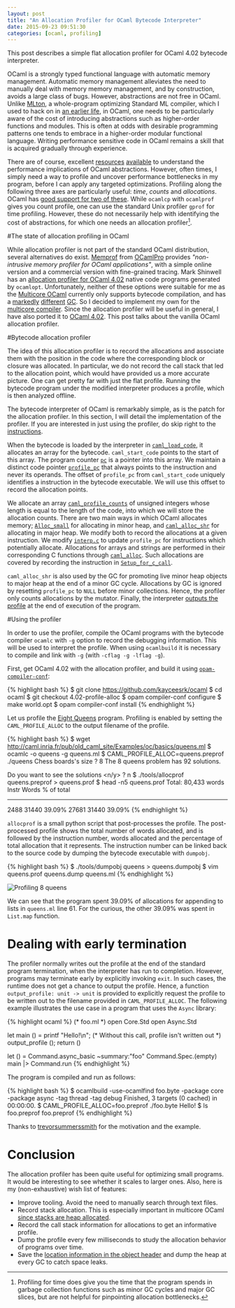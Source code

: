 ```yaml
---
layout: post
title: "An Allocation Profiler for OCaml Bytecode Interpreter"
date: 2015-09-23 09:51:30
categories: [ocaml, profiling]
---
```


This post describes a simple flat allocation profiler for OCaml 4.02 bytecode
interpreter.

OCaml is a strongly typed functional language with automatic memory management.
Automatic memory management alleviates the need to manually deal with memory
memory management, and by construction, avoids a large class of bugs. However,
abstractions are not free in OCaml. Unlike [MLton](http://mlton.org/), a
whole-program optimizing Standard ML compiler, which I used to hack on in [an
earlier life](http://multimlton.cs.purdue.edu/mML/Welcome.html), in OCaml, one
needs to be particularly aware of the cost of introducing abstractions such as
higher-order functions and modules. This is often at odds with desirable
programming patterns one tends to embrace in a higher-order modular functional
language. Writing performance sensitive code in OCaml remains a skill that is
acquired gradually through experience.

There are of course, excellent
[resources](https://janestreet.github.io/ocaml-perf-notes.html)
[available](https://ocaml.org/learn/tutorials/performance_and_profiling.html)
to understand the performance implications of OCaml abstractions. However,
often times, I simply need a way to profile and uncover performance bottlenecks
in my program, before I can apply any targeted optimizations. Profiling along
the following three axes are particularly useful: *time*, *counts* and
*allocations*. OCaml has [good support for two of
these](http://caml.inria.fr/pub/docs/manual-ocaml/profil.html). While `ocamlcp`
with `ocamlprof` gives you count profile, one can use the standard Unix
profiler `gprof` for time profiling. However, these do not necessarily help
with identifying the cost of abstractions, for which one needs an allocation
profiler[^1].

#The state of allocation profiling in OCaml

While allocation profiler is not part of the standard OCaml distribution,
several alternatives do exist. [Memprof](http://memprof.typerex.org/) from
[OCamlPro](http://www.ocamlpro.com/) provides *"non-intrusive memory profiler
for OCaml applications"*, with a simple online version and a commercial version
with fine-grained tracing. Mark Shinwell has an [allocation profiler for OCaml
4.02](https://github.com/mshinwell/ocaml/tree/4.02-allocation-profiling) native
code programs generated by `ocamlopt`. Unfortunately, neither of these options
were suitable for me as the [Multicore
OCaml](https://github.com/ocamllabs/ocaml-multicore) currently only supports
bytecode compilation, and has a
[markedly](http://www.lpw25.net/ocaml2014-abs.pdf)
[different](http://www.cl.cam.ac.uk/~sd601/papers/multicore_slides.pdf)
[GC](https://www.youtube.com/watch?v=FzmQTC_X5R4). So I decided to implement my
own for the [multicore
compiler](https://github.com/kayceesrk/ocaml-multicore/tree/profile-alloc).
Since the allocation profiler will be useful in general, I have also ported it
to [OCaml 4.02](https://github.com/kayceesrk/ocaml/tree/4.02-profile-alloc).
This post talks about the vanilla OCaml allocation profiler.

#Bytecode allocation profiler

The idea of this allocation profiler is to record the allocations and associate
them with the position in the code where the corresponding block or closure was
allocated. In particular, we do not record the call stack that led to the
allocation point, which would have provided us a more accurate picture. One can
get pretty far with just the flat profile. Running the bytecode program under
the modified interpreter produces a profile, which is then analyzed offline.

The bytecode interpreter of OCaml is remarkably simple, as is the patch for the
allocation profiler. In this section, I will detail the implementation of the
profiler. If you are interested in just using the profiler, do skip right to
the [instructions](#instructions).

When the bytecode is loaded by the interpreter in
[`caml_load_code`](https://github.com/kayceesrk/ocaml/blob/ec9496b2485eee5be14e43d1d99b2b37a8d3b3da/byterun/fix_code.c#L50),
it allocates an array for the bytecode. `caml_start_code` points to the start
of this array. The program counter
[`pc`](https://github.com/kayceesrk/ocaml/blob/ec9496b2485eee5be14e43d1d99b2b37a8d3b3da/byterun/interp.c#L195)
is a pointer into this array. We maintain a distinct code pointer
[`profile_pc`](https://github.com/kayceesrk/ocaml/blob/ec9496b2485eee5be14e43d1d99b2b37a8d3b3da/byterun/interp.c#L188)
that always points to the instruction and never its operands. The offset of
`profile_pc` from `caml_start_code` uniquely identifies a instruction in the
bytecode executable. We will use this offset to record the allocation points.

We allocate an array
[`caml_profile_counts`](https://github.com/kayceesrk/ocaml/blob/ec9496b2485eee5be14e43d1d99b2b37a8d3b3da/byterun/startup.c#L418)
of unsigned integers whose length is equal to the length of the code, into
which we will store the allocation counts. There are two main ways in which
OCaml allocates memory;
[`Alloc_small`](https://github.com/kayceesrk/ocaml/blob/ec9496b2485eee5be14e43d1d99b2b37a8d3b3da/byterun/caml/memory.h#L71)
for allocating in minor heap, and
[`caml_alloc_shr`](https://github.com/kayceesrk/ocaml/blob/ec9496b2485eee5be14e43d1d99b2b37a8d3b3da/byterun/memory.c#L405)
for allocating in major heap. We modify both to record the allocations at a
given instruction. We modify
[`interp.c`](https://github.com/kayceesrk/ocaml/blob/ec9496b2485eee5be14e43d1d99b2b37a8d3b3da/byterun/interp.c)
to update `profile_pc` for instructions which potentially allocate. Allocations
for arrays and strings are performed in their corresponding C functions through
[`caml_alloc`](https://github.com/kayceesrk/ocaml/blob/ec9496b2485eee5be14e43d1d99b2b37a8d3b3da/byterun/alloc.c#L30).
Such allocations are covered by recording the instruction in
[`Setup_for_c_call`](https://github.com/kayceesrk/ocaml/blob/ec9496b2485eee5be14e43d1d99b2b37a8d3b3da/byterun/interp.c#L69).

`caml_alloc_shr` is also used by the GC for promoting live minor heap objects
to major heap at the end of a minor GC cycle. Allocations by GC is ignored by
resetting `profile_pc` to `NULL` before minor collections. Hence, the profiler
only counts allocations by the mutator. Finally, the interpreter [outputs the
profile](https://github.com/kayceesrk/ocaml/blob/ec9496b2485eee5be14e43d1d99b2b37a8d3b3da/byterun/startup.c#L450)
at the end of execution of the program.

<div id="instructions"> </div>
#Using the profiler

In order to use the profiler, compile the OCaml programs with the bytecode
compiler `ocamlc` with `-g` option to record the debugging information. This
will be used to interpret the profile. When using `ocamlbuild` it is necessary
to compile and link with `-g` (with `-cflag -g -lflag -g`).

First, get OCaml 4.02 with the allocation profiler, and build it using
[`opam-compiler-conf`](https://github.com/gasche/opam-compiler-conf):

{% highlight bash %}
$ git clone https://github.com/kayceesrk/ocaml
$ cd ocaml
$ git checkout 4.02-profile-alloc
$ opam compiler-conf configure
$ make world.opt
$ opam compiler-conf install
{% endhighlight %}

Let us profile the [Eight
Queens](http://caml.inria.fr/pub/old_caml_site/Examples/oc/basics/queens.ml)
program. Profiling is enabled by setting the `CAML_PROFILE_ALLOC` to the output
filename of the profile.

{% highlight bash %}
$ wget http://caml.inria.fr/pub/old_caml_site/Examples/oc/basics/queens.ml
$ ocamlc -o queens -g queens.ml
$ CAML_PROFILE_ALLOC=queens.preprof ./queens
Chess boards's size ? 8
The 8 queens problem has 92 solutions.

Do you want to see the solutions <n/y> ? n
$ ./tools/allocprof queens.preprof > queens.prof
$ head -n5 queens.prof
Total: 80,433 words
Instr   Words   % of total
-----   -----   ----------
2488    31440   39.09%
27681   31440   39.09%
{% endhighlight %}

`allocprof` is a small python script that post-processes the profile. The
post-processed profile shows the total number of words allocated, and is
followed by the instruction number, words allocated and the percentage of total
allocation that it represents. The instruction number can be linked back to the
source code by dumping the bytecode executable with `dumpobj`.

{% highlight bash %}
$ ./tools/dumpobj queens > queens.dumpobj
$ vim queens.prof queens.dump queens.ml
{% endhighlight %}

<img src="{{ site.url }}/assets/queens-profile-alloc.png" alt="Profiling 8 queens"/>

We can see that the program spent 39.09% of allocations for appending to lists
in `queens.ml` line 61. For the curious, the other 39.09% was spent in
`List.map` function.

# Dealing with early termination

The profiler normally writes out the profile at the end of the standard program
termination, when the interpreter has run to completion. However, programs may
terminate early by explicitly invoking `exit`. In such cases, the runtime does
not get a chance to output the profile. Hence, a function `output_profile: unit
-> unit` is provided to explicitly request the profile to be written out to the
filename provided in `CAML_PROFILE_ALLOC`. The following example illustrates
the use case in a program that uses the `Async` library:

{% highlight ocaml %}
(* foo.ml *)
open Core.Std
open Async.Std

let main () =
  printf "Hello!\n";
  (* Without this call, profile isn't written out *)
  output_profile ();
  return ()

let () =
  Command.async_basic
    ~summary:"foo"
    Command.Spec.(empty)
    main
  |> Command.run
{% endhighlight %}

The program is compiled and run as follows:

{% highlight bash %}
$ ocamlbuild -use-ocamlfind foo.byte -package core -package async -tag thread -tag debug
Finished, 3 targets (0 cached) in 00:00:00.
$ CAML_PROFILE_ALLOC=foo.preprof ./foo.byte
Hello!
$ ls foo.preprof
foo.preprof
{% endhighlight %}

Thanks to [trevorsummerssmith](https://github.com/trevorsummerssmith) for the
motivation and the example.

# Conclusion

The allocation profiler has been quite useful for optimizing small programs. It
would be interesting to see whether it scales to larger ones. Also, here is my
(non-exhaustive) wish list of features:

* Improve tooling. Avoid the need to manually search through text files.
* Record stack allocation. This is especially important in multicore OCaml
	[since stacks are heap allocated](http://kcsrk.info/#ocaml15).
* Record the call stack information for allocations to get an informative profile.
* Dump the profile every few milliseconds to study the allocation behavior of
	programs over time.
* Save the [location information in the object
	header](https://ocaml.org/meetings/ocaml/2013/proposals/profiling-memory.pdf)
	and dump the heap at every GC to catch space leaks.

[^1]: Profiling for time does give you the time that the program spends in garbage collection functions such as minor GC cycles and major GC slices, but are not helpful for pinpointing allocation bottlenecks.
